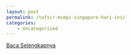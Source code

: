 ```yaml
---
layout: post
permalink: /tafsir-mimpi-singapore-hari-ini/
categories:
    - Uncategorized
---
```


[Baca Selengkapnya](/08)